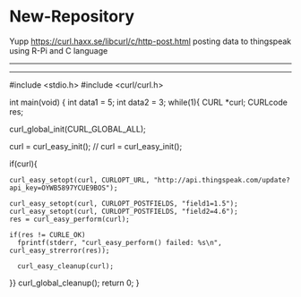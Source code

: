 # New-Repository
Yupp
https://curl.haxx.se/libcurl/c/http-post.html
posting data to thingspeak using R-Pi and C language
*************************************************************************************************************************
*************************************************************************************************************************
#include <stdio.h>
#include <curl/curl.h>

int main(void)
{
  int data1 = 5;
  int data2 = 3;
  while(1){
  CURL *curl;
  CURLcode res;

  curl_global_init(CURL_GLOBAL_ALL);

  curl = curl_easy_init();
 // curl = curl_easy_init();

  if(curl){

    curl_easy_setopt(curl, CURLOPT_URL, "http://api.thingspeak.com/update?api_key=OYWB5897YCUE9BOS");

    curl_easy_setopt(curl, CURLOPT_POSTFIELDS, "field1=1.5");
    curl_easy_setopt(curl, CURLOPT_POSTFIELDS, "field2=4.6");
    res = curl_easy_perform(curl);

    if(res != CURLE_OK)
      fprintf(stderr, "curl_easy_perform() failed: %s\n", curl_easy_strerror(res));

      curl_easy_cleanup(curl);
   }}
    curl_global_cleanup();
    return 0;
  }
